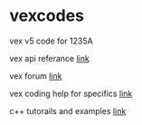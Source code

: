 # vexcodes
vex v5 code for 1235A

vex api referance [link](https://api.vexcode.cloud/v5/)

vex forum [link](https://www.vexforum.com)

vex coding help for specifics [link](https://kb.vex.com/hc/en-us/categories/360002333191-V5)

c++ tutorails and examples [link](https://www.w3schools.com/cpp/default.asp)
